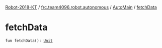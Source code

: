 [Robot-2018-KT](../../index.md) / [frc.team4096.robot.autonomous](../index.md) / [AutoMain](index.md) / [fetchData](./fetch-data.md)

# fetchData

`fun fetchData(): `[`Unit`](https://kotlinlang.org/api/latest/jvm/stdlib/kotlin/-unit/index.html)